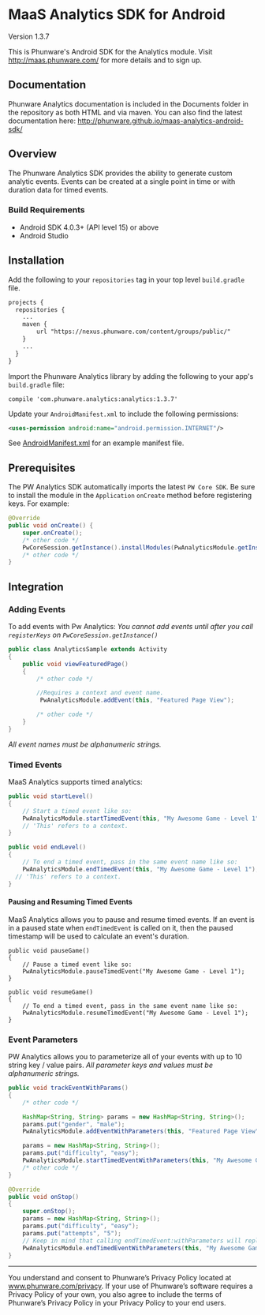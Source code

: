 MaaS Analytics SDK for Android
==================

Version 1.3.7

This is Phunware's Android SDK for the Analytics module. Visit http://maas.phunware.com/ for more details and to sign up.


Documentation
------------

Phunware Analytics documentation is included in the Documents folder in the repository as both HTML and via maven. You can also find the latest documentation here: http://phunware.github.io/maas-analytics-android-sdk/



Overview
-----------

The Phunware Analytics SDK provides the ability to generate custom analytic events. Events can be created at a single point
in time or with duration data for timed events.

### Build Requirements
* Android SDK 4.0.3+ (API level 15) or above
* Android Studio


Installation
------------
Add the following to your `repositories` tag in your top level `build.gradle` file.

 ```XML
 projects {
   repositories {
     ...
     maven {
         url "https://nexus.phunware.com/content/groups/public/"
     }
     ...
   }
 }
 ```


Import the Phunware Analytics library by adding the following to your app's `build.gradle` file:
```
compile 'com.phunware.analytics:analytics:1.3.7'
```

Update your `AndroidManifest.xml` to include the following permissions:

```xml
<uses-permission android:name="android.permission.INTERNET"/>
```
See [AndroidManifest.xml](https://github.com/phunware/maas-analytics-android-sdk/blob/master/Sample/app/src/main/AndroidManifest.xml) for an example manifest file.


Prerequisites
-------------

The PW Analytics SDK automatically imports the latest `PW Core SDK`.
Be sure to install the module in the `Application` `onCreate` method before registering keys. For example:
``` Java
@Override
public void onCreate() {
    super.onCreate();
    /* other code */
    PwCoreSession.getInstance().installModules(PwAnalyticsModule.getInstance(), ...);
    /* other code */
}
```

Integration
------------

### Adding Events

To add events with Pw Analytics:
*You cannot add events until after you call `registerKeys` on `PwCoreSession.getInstance()`*

```JAVA
public class AnalyticsSample extends Activity
{
    public void viewFeaturedPage()
    {
        /* other code */

        //Requires a context and event name.
	     PwAnalyticsModule.addEvent(this, "Featured Page View");

        /* other code */
    }
}
```

*All event names must be alphanumeric strings.*


### Timed Events

MaaS Analytics supports timed analytics:
```Java
public void startLevel()
{
    // Start a timed event like so:
    PwAnalyticsModule.startTimedEvent(this, "My Awesome Game - Level 1");
    // 'This' refers to a context.
}

public void endLevel()
{
	// To end a timed event, pass in the same event name like so:
	PwAnalyticsModule.endTimedEvent(this, "My Awesome Game - Level 1");
  // 'This' refers to a context.
}
```

#### Pausing and Resuming Timed Events
MaaS Analytics allows you to pause and resume timed events. If an event is in a paused state when `endTimedEvent` is called on it, then the paused timestamp will be used to calculate an event's duration.
```
public void pauseGame()
{
    // Pause a timed event like so:
    PwAnalyticsModule.pauseTimedEvent("My Awesome Game - Level 1");
}

public void resumeGame()
{
	// To end a timed event, pass in the same event name like so:
	PwAnalyticsModule.resumeTimedEvent("My Awesome Game - Level 1");
}
```

### Event Parameters

PW Analytics allows you to parameterize all of your events with up to 10 string key / value pairs.
*All parameter keys and values must be alphanumeric strings.*

```Java
public void trackEventWithParams()
{
    /* other code */

    HashMap<String, String> params = new HashMap<String, String>();
    params.put("gender", "male");
    PwAnalyticsModule.addEventWithParameters(this, "Featured Page View", params);

    params = new HashMap<String, String>();
    params.put("difficulty", "easy");
    PwAnalyticsModule.startTimedEventWithParameters(this, "My Awesome Game - Level 1", params);
    /* other code */
}

@Override
public void onStop()
{
    super.onStop();
    params = new HashMap<String, String>();
    params.put("difficulty", "easy");
    params.put("attempts", "5");
    // Keep in mind that calling endTimedEvent:withParameters will replace any parameters that you specified in startTimedEvent:withParameters.
    PwAnalyticsModule.endTimedEventWithParameters(this, "My Awesome Game - Level 1", params);
}
```
-----------

You understand and consent to Phunware’s Privacy Policy located at www.phunware.com/privacy. If your use of Phunware’s software requires a Privacy Policy of your own, you also agree to include the terms of Phunware’s Privacy Policy in your Privacy Policy to your end users.

